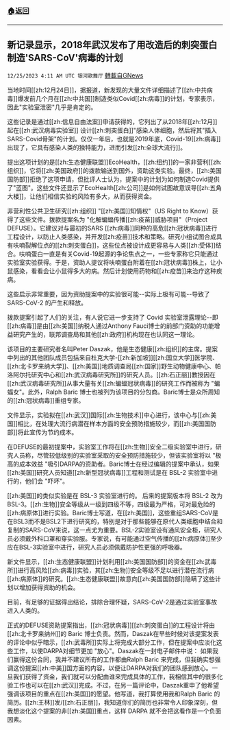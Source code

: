 ###  [:house:返回](README.md)
---


## 新记录显示，2018年武汉发布了用改造后的刺突蛋白制造'SARS-CoV'病毒的计划
`12/25/2023 4:11 AM UTC 银河歌舞厅` [轉載自GNews](https://gnews.org/articles/2148422)

当地时间[[zh:12月24日]]，据报道，新发现的大量文件详细描述了[[zh:中共病毒]]爆发前几个月在[[zh:中共国]]制造类似Covid[[zh:病毒]]的计划，专家表示，因此"实验室泄密"几乎是肯定的。

这些记录是通过[[zh:信息自由法案]]申请获得的，它列出了从2018年[[zh:12月]]起在[[zh:武汉病毒实验室]] 设计[[zh:刺突蛋白]]"感染人体细胞，然后将其"插入SARS-Covid骨架"的计划。仅仅一年后，也就是2019年底，Covid-19[[zh:病毒]]出现了，它具有感染人类的独特能力，进而引发[[zh:全球大流行]]。

提出这项计划的是[[zh:生态健康联盟]]EcoHealth，[[zh:纽约]]的一家非营利[[zh:组织]]，它将[[zh:美国政府]]的拨款输送到国外，资助这类实验。最终，[[zh:美国国防部]]拒绝了这项申请，但批评人士认为，提案中的计划为如何制造Covid提供了"蓝图"。这些文件还显示了EcoHealth[[zh:公司]]是如何试图故意误导[[zh:五角大楼]]，让他们相信实验的风险有多大，从而获得资金。

非营利性公共卫生研究[[zh:组织]] "[[zh:美国]]知情权"（US Right to Know）获得了这些文件。拨款提案名为 "化解蝙蝠传播[[zh:疫苗]]威胁项目"（Project DEFUSE）。它建议对与最初的SARS [[zh:病毒]]同种的高危[[zh:冠状病毒]]进行工程设计，以防止人类感染，并开发[[zh:疫苗]]技术和策略。研究小组试图合成具有呋喃裂解位点的[[zh:刺突蛋白]]，这些位点被设计成更容易与人类[[zh:受体]]结合。呋喃蛋白一直是有关Covid-19起源的争论焦点之一，一些专家称它只能通过实验室实验获得。于是，资助人提议将呋喃蛋白附着在[[zh:冠状病毒]]株上，让小鼠感染，看看会让小鼠得多大的病。然后计划使用药物和[[zh:疫苗]]来治疗这种疾病。

这些启示非常重要，因为资助提案中的实验很可能--实际上极有可能--导致了SARS-CoV-2 的产生和释放。

拨款提案引起了人们的关注，有人说它进一步支持了 Covid 实验室泄露理论--即[[zh:病毒]]是由[[zh:美国]]纳税人通过Anthony Fauci博士的前部门资助的功能增益研究产生的，联邦调查局和其他[[zh:政府]]机构现在也认同这一理论。

该项目的主要研究者名叫Peter Daszak，他是生态健康[[zh:组织]]的主席。提案中列出的其他团队成员包括来自杜克大学-[[zh:新加坡]][[zh:国立大学]]医学院、[[zh:北卡罗来纳大学]]、[[zh:美国]]地质调查局[[zh:国家]]野生动物健康中心、帕洛阿尔托研究中心和[[zh:武汉病毒研究所]]的研究人员。[[zh:石正丽]]教授因在[[zh:武汉病毒研究所]]从事大量有关[[zh:蝙蝠冠状病毒]]的研究工作而被称为 "蝙蝠女"。此外，Ralph Baric 博士也被列为该项目的分包商。Baric博士是众所周知的[[zh:冠状病毒]]重组专家。  

文件显示，实验拟在[[zh:武汉]]国际[[zh:生物技术]]中心进行，该中心与[[zh:美国]]相比，在处理大流行病潜在样本方面的安全预防措施较少，而[[zh:美国国防部]]将此宣传为节约成本。

在DEFUSE的最初提案中，实验室工作将在[[zh:生物]]安全二级实验室中进行，研究人员称，尽管较低级别的实验室采取的安全预防措施较少，但该实验室将以 "极高的成本效益 "吸引DARPA的资助者。Baric博士在经过编辑的提案中承认，如果[[zh:美国]]研究人员知道[[zh:新型冠状病毒]]工程和测试是在 BSL-2 实验室中进行的，他们会 "吓坏"。

[[zh:美国]]的类似实验是在 BSL-3 实验室进行的。 后来的提案版本将 BSL-2 改为 BSL-3。[[zh:生物]]安全等级从一级到四级不等，四级最为严格，可对最危险的[[zh:病原体]]进行实验。Baric博士写道，在[[zh:美国]]，这些重组SARS-CoV是在BSL3而不是BSL2下进行研究的，特别是对于那些能够在原代人类细胞中结合和复制的SARS-CoV来说，这一点尤为重要。BSL-2实验室设有通风安全柜，研究人员必须戴外科口罩和穿实验服。专家说，有可能通过空气传播的[[zh:病原体]]至少应在BSL-3实验室中进行，研究人员必须佩戴防护性更强的呼吸器。

新文件显示，[[zh:生态健康联盟]]计划利用[[zh:美国国防部]]的资金在[[zh:武毒所]]进行高风险[[zh:病毒]]实验，其[[zh:生物]]安全等级不足以进行潜在流行病[[zh:病原体]]的研究。[[zh:生态健康联盟]]故意向[[zh:美国国防部]]隐瞒了这些计划以增加获得资助的机会。

目前，有足够的证据得出结论，排除合理怀疑，SARS-CoV-2是通过实验室事故进入人类的。

正式的DEFUSE资助提案指出，[[zh:冠状病毒]][[zh:刺突蛋白]]的工程设计将由[[zh:北卡罗来纳州]]的 Baric 博士负责。然而，Daszak在早些时候对该提案发表的评论中似乎暗示，[[zh:武毒所]]实际上将完成大部分工作，但在提案中应淡化这些工作，以使DARPA对细节更加 "放心"。Daszak在一封电子邮件中说： 如果我们赢得这份合同，我并不建议所有的工作都由Ralph Baric 来完成，但我确实想强调这份提案[[zh:中美]]国方面的内容，以便让DARPA对我们的团队感到放心。一旦我们获得了资金，我们就可以分配由谁来完成具体的工作，我相信其中的很多化验工作也可以在[[zh:武汉]]完成。不过，在另一篇评论中，Daszak重申了他希望强调该项目的重点在[[zh:美国]]的愿望。他写道，我打算使用我和Ralph Baric 的简历。[[zh:王林]]发/[[zh:石正丽]]，我知道你们的简历也非常令人印象深刻，但我想淡化这个提案的非[[zh:美国]]重点，这样 DARPA 就不会把这看作是一个负面因素。


